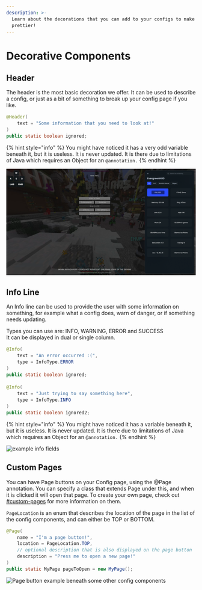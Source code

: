 ```yaml
---
description: >-
  Learn about the decorations that you can add to your configs to make them
  prettier!
---
```


# Decorative Components

## Header

The header is the most basic decoration we offer. It can be used to describe a config,  or just as a bit of something to break up your config page if you like.

```java
@Header(
    text = "Some information that you need to look at!"
)
public static boolean ignored;
```

{% hint style="info" %}
You might have noticed it has a very odd variable beneath it, but it is useless. It is never updated. It is there due to limitations of Java which requires an Object for an `@annotation.`
{% endhint %}

![An info example with some config components beneath it](<../../.gitbook/assets/image (3).png>)

## Info Line

An Info line can be used to provide the user with some information on something, for example what a config does, warn of danger, or if something needs updating.

Types you can use are: INFO, WARNING, ERROR and SUCCESS\
It can be displayed in dual or single column.

```java
@Info(
    text = "An error occurred :(",
    type = InfoType.ERROR
)
public static boolean ignored;

@Info(
    text = "Just trying to say something here",
    type = InfoType.INFO
)
public static boolean ignored2;
```

{% hint style="info" %}
You might have noticed it has a variable beneath it, but it is useless. It is never updated. It is there due to limitations of Java which requires an Object for an `@annotation.`
{% endhint %}

![example info fields](<../../.gitbook/assets/image (18).png>)

## Custom Pages

You can have Page buttons on your Config page, using the @Page annotation. You can specify a class that extends Page under this, and when it is clicked it will open that page. To create your own page, check out [#custom-pages](../../gui/pages.md#custom-pages "mention") for more information on them.

`PageLocation` is an enum that describes the location of the page in the list of the config components, and can either be TOP or BOTTOM.

```java
@Page(
    name = "I'm a page button!",
    location = PageLocation.TOP,
    // optional description that is also displayed on the page button
    description = "Press me to open a new page!"
)
public static MyPage pageToOpen = new MyPage();
```

![Page button example beneath some other config components](<../../.gitbook/assets/image (10) (1).png>)
